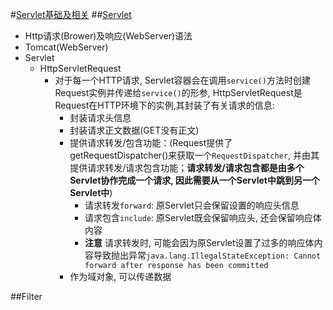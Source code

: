 #[Servlet基础及相关](http://blog.csdn.net/zjf280441589/article/details/51247469)
##[Servlet](http://blog.csdn.net/zjf280441589/article/details/51247469)
+ Http请求(Brower)及响应(WebServer)语法
+ Tomcat(WebServer)
+ Servlet
	+ HttpServletRequest
		+ 对于每一个HTTP请求, Servlet容器会在调用`service()`方法时创建Request实例并传递给`service()`的形参, HttpServletRequest是Request在HTTP环境下的实例,其封装了有关请求的信息:
			+ 封装请求头信息
			+ 封装请求正文数据(GET没有正文)
			+ 提供请求转发/包含功能：(Request提供了getRequestDispatcher()来获取一个`RequestDispatcher`, 并由其提供请求转发/请求包含功能；**请求转发/请求包含都是由多个Servlet协作完成一个请求, 因此需要从一个Servlet中跳到另一个Servlet中**)
				+ 请求转发`forward`: 原Servlet只会保留设置的响应头信息
				+ 请求包含`include`: 原Servlet既会保留响应头, 还会保留响应体内容
				+ **注意** 请求转发时, 可能会因为原Servlet设置了过多的响应体内容导致抛出异常`java.lang.IllegalStateException: Cannot forward after response has been committed`
			+ 作为域对象, 可以传递数据

##Filter
